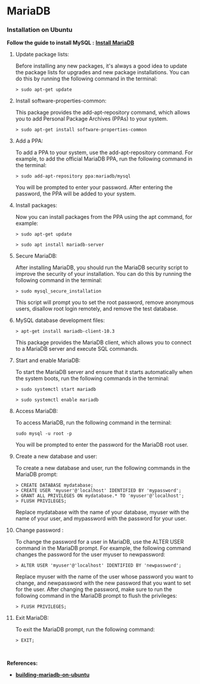 # **MariaDB**


### **Installation on Ubuntu**

**Follow the guide to install MySQL :**   [**Install MariaDB**](https://mariadb.com/kb/en/building-mariadb-on-ubuntu//)

 1. Update package lists:

    Before installing any new packages, it's always a good idea to update the package lists for upgrades and new package installations. You can do this by running the following command in the terminal:

        > sudo apt-get update 

 2. Install software-properties-common:

    This package provides the add-apt-repository command, which allows you to add Personal Package Archives (PPAs) to your system.

        > sudo apt-get install software-properties-common

 3. Add a PPA:

    To add a PPA to your system, use the add-apt-repository command. For example, to add the official MariaDB PPA, run the following command in the terminal:

        > sudo add-apt-repository ppa:mariadb/mysql

    You will be prompted to enter your password. After entering the password, the PPA will be added to your system.

 4. Install packages:

    Now you can install packages from the PPA using the apt command, for example:

        > sudo apt-get update

        > sudo apt install mariadb-server

 5. Secure MariaDB:

    After installing MariaDB, you should run the MariaDB security script to improve the security of your installation. You can do this by running the following command in the terminal:

        > sudo mysql_secure_installation

    This script will prompt you to set the root password, remove anonymous users, disallow root login remotely, and remove the test database.

 6. MySQL database development files:
  
        > apt-get install mariadb-client-10.3

    This package provides the MariaDB client, which allows you to connect to a MariaDB server and execute SQL commands.

 7. Start and enable MariaDB:

    To start the MariaDB server and ensure that it starts automatically when the system boots, run the following commands in the terminal:

        > sudo systemctl start mariadb

        > sudo systemctl enable mariadb

 8. Access MariaDB:

    To access MariaDB, run the following command in the terminal:

        sudo mysql -u root -p

    You will be prompted to enter the password for the MariaDB root user.

 9. Create a new database and user:

    To create a new database and user, run the following commands in the MariaDB prompt:

        > CREATE DATABASE mydatabase;
        > CREATE USER 'myuser'@'localhost' IDENTIFIED BY 'mypassword';
        > GRANT ALL PRIVILEGES ON mydatabase.* TO 'myuser'@'localhost';
        > FLUSH PRIVILEGES;

    Replace mydatabase with the name of your database, myuser with the name of your user, and mypassword with the password for your user.

10. Change password :

    To change the password for a user in MariaDB, use the ALTER USER command in the MariaDB prompt. For example, the following command changes the password for the user myuser to newpassword:

        > ALTER USER 'myuser'@'localhost' IDENTIFIED BY 'newpassword';

    Replace myuser with the name of the user whose password you want to change, and newpassword with the new password that you want to set for the user. After changing the password, make sure to run the following command in the MariaDB prompt to flush the privileges:

        > FLUSH PRIVILEGES;

10. Exit MariaDB:
    
    To exit the MariaDB prompt, run the following command:

        > EXIT;


&nbsp;

   **References:** 
   
 * [**building-mariadb-on-ubuntu**](https://mariadb.com/kb/en/building-mariadb-on-ubuntu//)

